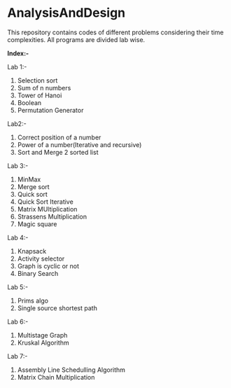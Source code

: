 # AnalysisAndDesign
This repository contains codes of different problems considering their time complexities. All programs are divided lab wise.

**Index:-**

Lab 1:-
1. Selection sort
2. Sum of n numbers
3. Tower of Hanoi
4. Boolean
5. Permutation Generator 

Lab2:-
1. Correct position of a number
2. Power of a number(Iterative and recursive)
3. Sort and Merge 2 sorted list

Lab 3:-
1. MinMax
2. Merge sort
3. Quick sort
4. Quick Sort Iterative
5. Matrix MUltiplication
6. Strassens Multiplication
7. Magic square
   

Lab 4:-
1. Knapsack
2. Activity selector
3. Graph is cyclic or not
4. Binary Search

Lab 5:-
1. Prims algo
2. Single source shortest path

Lab 6:-
1. Multistage Graph
2. Kruskal Algorithm

Lab 7:-
1. Assembly Line Schedulling Algorithm
2. Matrix Chain Multiplication
